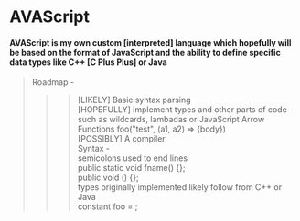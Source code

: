 # AVAScript 
#### AVAScript is my own custom [interpreted] language which hopefully will be based on the format of JavaScript and the ability to define specific data types like C++ [C Plus Plus] or Java
> Roadmap - <br />
>>> [LIKELY] Basic syntax parsing <br />
>>> [HOPEFULLY] implement types and other parts of code such as wildcards, lambadas or JavaScript Arrow Functions foo("test", (a1, a2) => {body}) <br />
>>> [POSSIBLY] A compiler <br /> 
>> Syntax - <br />
>>> semicolons used to end lines <br />
>>> public static void fname() {}; <br />
>>> public void () {}; <br />
>>> types originally implemented likely follow from C++ or Java <br />
>>> constant <type> foo = <value>; <br />

 

